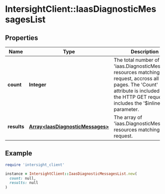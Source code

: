 # IntersightClient::IaasDiagnosticMessagesList

## Properties

| Name | Type | Description | Notes |
| ---- | ---- | ----------- | ----- |
| **count** | **Integer** | The total number of &#39;iaas.DiagnosticMessages&#39; resources matching the request, accross all pages. The &#39;Count&#39; attribute is included when the HTTP GET request includes the &#39;$inlinecount&#39; parameter. | [optional] |
| **results** | [**Array&lt;IaasDiagnosticMessages&gt;**](IaasDiagnosticMessages.md) | The array of &#39;iaas.DiagnosticMessages&#39; resources matching the request. | [optional] |

## Example

```ruby
require 'intersight_client'

instance = IntersightClient::IaasDiagnosticMessagesList.new(
  count: null,
  results: null
)
```

